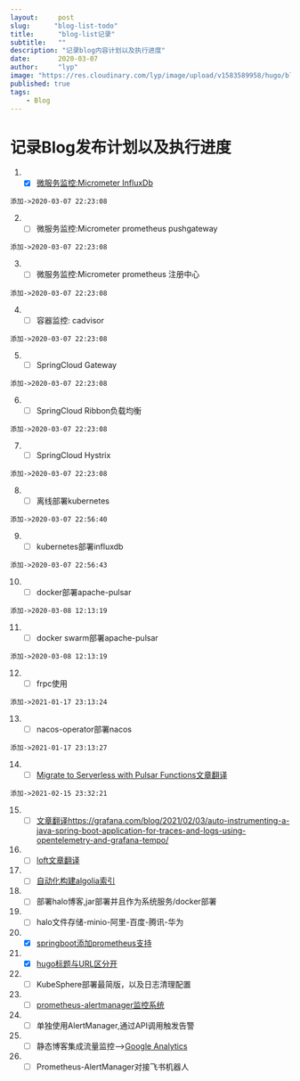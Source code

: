 ```yaml
---
layout:     post 
slug:      "blog-list-todo"
title:      "blog-list记录"
subtitle:   ""
description: "记录blog内容计划以及执行进度"
date:       2020-03-07
author:     "lyp"
image: "https://res.cloudinary.com/lyp/image/upload/v1583589958/hugo/blog.github.io/pembroke-welsh-corgi-lying-on-the-sand-under-white-cloud-164186.jpg"
published: true
tags:
    - Blog
---
```


# 记录Blog发布计划以及执行进度

1. - [x] [微服务监控:Micrometer InfluxDb](https://liangyuanpeng.com/post/springboot-micrometer-influx/)  
```
添加->2020-03-07 22:23:08   
```

2. - [  ] 微服务监控:Micrometer prometheus pushgateway  
```
添加->2020-03-07 22:23:08   
```

3. - [ ] 微服务监控:Micrometer prometheus 注册中心  
 ```
添加->2020-03-07 22:23:08   
``` 
4. - [ ] 容器监控: cadvisor  
```
添加->2020-03-07 22:23:08   
```  
5. - [ ] SpringCloud Gateway  
```
添加->2020-03-07 22:23:08   
```  
6. - [ ] SpringCloud Ribbon负载均衡  
```
添加->2020-03-07 22:23:08   
```  
7. - [ ] SpringCloud Hystrix  
```
添加->2020-03-07 22:23:08   
```  
8. - [ ] 离线部署kubernetes  
```
添加->2020-03-07 22:56:40   
```  
9. - [ ] kubernetes部署influxdb  
```
添加->2020-03-07 22:56:43   
```  
10. - [ ] docker部署apache-pulsar  
```
添加->2020-03-08 12:13:19   
```  
11. - [ ] docker swarm部署apache-pulsar  
```
添加->2020-03-08 12:13:19   
```  
12. - [ ] frpc使用  
```
添加->2021-01-17 23:13:24  
```  
13. - [ ] nacos-operator部署nacos
```
添加->2021-01-17 23:13:27   
```  
14. - [ ] [Migrate to Serverless with Pulsar Functions文章翻译](https://streamnative.io/en/blog/tech/2021-02-10-migrate-to-serverless-with-pulsar-functions)  
```
添加->2021-02-15 23:32:21   
```  
15. - [ ] [文章翻译https://grafana.com/blog/2021/02/03/auto-instrumenting-a-java-spring-boot-application-for-traces-and-logs-using-opentelemetry-and-grafana-tempo/](https://grafana.com/blog/2021/02/03/auto-instrumenting-a-java-spring-boot-application-for-traces-and-logs-using-opentelemetry-and-grafana-tempo/)

16. - [ ] [loft文章翻译](https://loft.sh/blog/kubernetes-multi-tenancy-best-practices-guide/)  

17. - [ ] [自动化构建algolia索引](https://liangyuanpeng.com/post/auto-build-algolia-index/)  

18. - [ ] 部署halo博客,jar部署并且作为系统服务/docker部署

19. - [ ] halo文件存储-minio-阿里-百度-腾讯-华为  

20. - [x] [springboot添加prometheus支持](https://liangyuanpeng.com/post/springboot-support-prometheus/)  

21. - [x] [hugo标题与URL区分开](https://liangyuanpeng.com/post/hugo-slug-url/)

22. - [ ] KubeSphere部署最简版，以及日志清理配置  

23. - [ ] [prometheus-alertmanager监控系统](https://liangyuanpeng.com/post/prometheus-alertmanager-monitoring-quickstart/)  

24. - [ ] 单独使用AlertManager,通过API调用触发告警  

25. - [ ] 静态博客集成流量监控-->[Google Analytics](https://analytics.google.com/analytics/web/)  

24. - [ ] Prometheus-AlertManager对接飞书机器人  